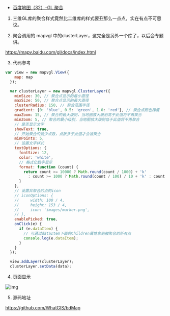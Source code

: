 - [百度地图（32）-GL 聚合](https://www.cnblogs.com/googlegis/p/14705553.html)

1. 三维GL库的聚合样式竟然比二维库的样式要丑那么一点点，实在有点不可思议。

2. 聚合调用的 mapvgl 中的clusterLayer，这完全是另外一个库了，以后会专题讲。

https://mapv.baidu.com/gl/docs/index.html

3. 代码参考

```js
var view = new mapvgl.View({
    map: map
  });

  var clusterLayer = new mapvgl.ClusterLayer({
    minSize: 30, // 聚合点显示的最小直径
    maxSize: 50, // 聚合点显示的最大直径
    clusterRadius: 150, // 聚合范围半径
    gradient: {0: 'blue', 0.5: 'green', 1.0: 'red'}, // 聚合点颜色梯度
    maxZoom: 15, // 聚合的最大级别，当地图放大级别高于此值将不再聚合
    minZoom: 5, // 聚合的最小级别，当地图放大级别低于此值将不再聚合
    // 是否显示文字
    showText: true,
    // 开始聚合的最少点数，点数多于此值才会被聚合
    minPoints: 5,
    // 设置文字样式
    textOptions: {
      fontSize: 12,
      color: 'white',
      // 格式化数字显示
      format: function (count) {
        return count >= 10000 ? Math.round(count / 1000) + 'k'
          : count >= 1000 ? Math.round(count / 100) / 10 + 'k' : count;
      }
    },
    // 设置非聚合的点的icon
    // iconOptions: {
    //     width: 100 / 4,
    //     height: 153 / 4,
    //     icon: 'images/marker.png',
    // },
    enablePicked: true,
    onClick(e) {
      if (e.dataItem) {
        // 可通过dataItem下面的children属性拿到被聚合的所有点
        console.log(e.dataItem);
      }
    }
  });

  view.addLayer(clusterLayer);
  clusterLayer.setData(data);
```

4. 页面显示

![img](https://img2020.cnblogs.com/blog/59231/202104/59231-20210426170802526-49834778.gif)

5. 源码地址

https://github.com/WhatGIS/bdMap

